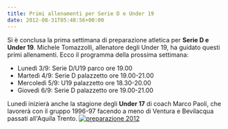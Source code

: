 ```yaml
---
title: Primi allenamenti per Serie D e Under 19
date: 2012-08-31T05:48:56+00:00
---
```

Si è conclusa la prima settimana di preparazione atletica per **Serie D e Under 19**. Michele Tomazzolli, allenatore degli Under 19, ha guidato questi primi allenamenti. Ecco il programma della prossima settimana:
* Lunedì 3/9: Serie D/U19 parco ore 19.00
* Martedì 4/9: Serie D palazzetto ore 19.00-21.00
* Mercoledì 5/9: U19 palazzetto ore 18.30-20.00
* Giovedì 6/9: Serie D palazzetto ore 19.00-21.00

Lunedì inizierà anche la stagione degli **Under 17** di coach Marco Paoli, che lavorerà con il gruppo 1996-97 facendo a meno di Ventura e Bevilacqua passati all'Aquila Trento. 
[![](http://www.basketgardolo.it/wp-content/uploads/2012/08/2012-08-28-19.30.24-300x225.jpg "preparazione 2012")][1] 

[1]: http://www.basketgardolo.it/wp-content/uploads/2012/08/2012-08-28-19.30.24.jpg